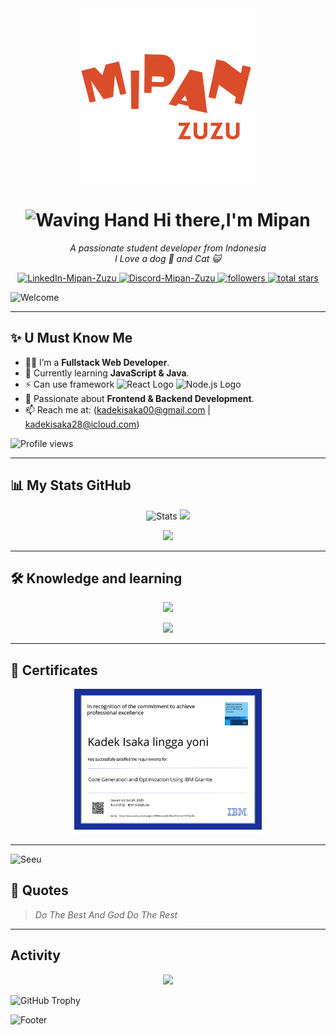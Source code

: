 <div align="center">
  <img width="280" src="name.png" alt="Mipan-Logo" />
  
  # <img src="https://raw.githubusercontent.com/Tarikul-Islam-Anik/Animated-Fluent-Emojis/master/Emojis/Hand%20gestures/Waving%20Hand.png" alt="Waving Hand" width="35" height="35" /> Hi there,I'm Mipan
  
  <p>
    <em>A passionate student developer from Indonesia</em><br>
    <em>I Love a dog 🐶 and Cat 😺</em>
  </p>

  <a href="https://www.linkedin.com/in/kadek-isaka/" target="_blank">
  <img src="https://img.shields.io/badge/LinkedIn-0A66C2?style=for-the-badge&logo=linkedin&logoColor=white" alt="LinkedIn-Mipan-Zuzu" />
</a>
  <a href="https://discord.com/users/858201924795629569">
    <img src="https://img.shields.io/badge/Discord-5865F2?style=for-the-badge&logo=discord&logoColor=white" alt="Discord-Mipan-Zuzu" />
  </a>
  <a href="https://github.com/Mipan-Zuzu?tab=followers">
    <img alt="followers" title="Follow me on Github" src="https://custom-icon-badges.demolab.com/github/followers/Mipan-Zuzu?color=236ad3&labelColor=1155ba&style=for-the-badge&logo=person-add&label=Followers&logoColor=white"/>
  </a>
  <a href="https://github.com/Mipan-Zuzu?tab=repositories&sort=stargazers">
    <img alt="total stars" title="Total stars on GitHub" src="https://custom-icon-badges.demolab.com/github/stars/Mipan-Zuzu?color=55960c&style=for-the-badge&labelColor=488207&logo=star"/>
  </a>
</div>

![Welcome](https://readme-typing-svg.demolab.com?font=Fira+Code&weight=600&size=30&duration=3000&pause=1000&color=F7F7F7&center=true&vCenter=true&width=900&lines=Hi+There+thanks+for+comming;This+my+GitHub+profile!;)

---
## ✨ U Must Know Me
- 🧑‍💻 I’m a **Fullstack Web Developer**.
- 🌱 Currently learning **JavaScript & Java**.
- ⚡ Can use framework <img src="https://upload.wikimedia.org/wikipedia/commons/a/a7/React-icon.svg" alt="React Logo" width="20" height="20"> <img src="https://upload.wikimedia.org/wikipedia/commons/d/d9/Node.js_logo.svg" alt="Node.js Logo" width="30">
- 🎯 Passionate about **Frontend & Backend Development**.
- 📫 Reach me at: (kadekisaka00@gmail.com | kadekisaka28@icloud.com)

![Profile views](https://komarev.com/ghpvc/?username=Mipan-Zuzu&color=blue)


---

## 📊 My Stats GitHub

<p align="center">
  <img src="https://github-readme-stats.vercel.app/api?username=Mipan-Zuzu&show_icons=true&theme=radical" alt="Stats" />
  <img src="https://media3.giphy.com/media/v1.Y2lkPTc5MGI3NjExNnowdHM2ODNtNTRwdnhqdXdtNW9wMG05endpYXpuMWMxdzhqc2JlbyZlcD12MV9pbnRlcm5hbF9naWZfYnlfaWQmY3Q9Zw/HzPtbOKyBoBFsK4hyc/giphy.gif" width="200" />
</p>

<p align="center">
    <img src="https://github-readme-stats.vercel.app/api/top-langs/?username=Mipan-Zuzu&layout=compact&theme=radical" />
</p>

---

## 🛠️ Knowledge and learning
<p align="center">
  <img src="https://skillicons.dev/icons?i=html,css,js,react,nodejs,tailwind,bootstrap,bash,npm,vite" />
</p>

<p align="center">
  <img src="https://media.giphy.com/media/sIIhZliB2McAo/giphy.gif" width="200px" />
</p>

---

## 🏅 Certificates
<p align="center">
  <!-- Ganti link berikut dengan URL gambar sertifikatmu -->
  <img src="certivIBM.png" alt="Certificate 1" width="300" />
</p>

---

![Seeu](https://readme-typing-svg.demolab.com?font=Fira+Code&weight=600&size=30&duration=3000&pause=1000&color=F7F7F7&center=true&vCenter=true&width=900&lines=Tangks+For+Reading;See+U+☺️👌)

## 🌟 Quotes
> *Do The Best And God Do The Rest*

---

## Activity
<p align="center">
  <img src="https://github-profile-summary-cards.vercel.app/api/cards/profile-details?username=Mipan-Zuzu&theme=dark" />
  
  ![GitHub Trophy](https://github-profile-trophy.vercel.app/?username=Mipan-Zuzu)
</p>

![Footer](https://capsule-render.vercel.app/api?type=waving&color=gradient&height=100&section=footer)
